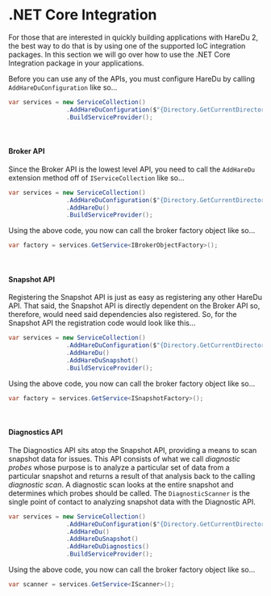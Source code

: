 # .NET Core Integration

For those that are interested in quickly building applications with HareDu 2, the best way to do that is by using one of the supported IoC integration packages. In this section we will go over how to use the .NET Core Integration package in your applications.

Before you can use any of the APIs, you must configure HareDu by calling ```AddHareDuConfiguration``` like so...
```csharp
var services = new ServiceCollection()
                .AddHareDuConfiguration($"{Directory.GetCurrentDirectory()}/my_config.yaml")
                .BuildServiceProvider();
```
<br>


#### Broker API
Since the Broker API is the lowest level API, you need to call the ```AddHareDu``` extension method off of ```IServiceCollection``` like so...

```csharp
var services = new ServiceCollection()
                .AddHareDuConfiguration($"{Directory.GetCurrentDirectory()}/my_config.yaml")
                .AddHareDu()
                .BuildServiceProvider();
```

Using the above code, you now can call the broker factory object like so...

```csharp
var factory = services.GetService<IBrokerObjectFactory>();
```

<br>

#### Snapshot API

Registering the Snapshot API is just as easy as registering any other HareDu API. That said, the Snapshot API is directly dependent on the Broker API so, therefore, would need said dependencies also registered. So, for the Snapshot API the registration code would look like this...
```csharp
var services = new ServiceCollection()
                .AddHareDuConfiguration($"{Directory.GetCurrentDirectory()}/my_config.yaml")
                .AddHareDu()
                .AddHareDuSnapshot()
                .BuildServiceProvider();
```

Using the above code, you now can call the broker factory object like so...

```csharp
var factory = services.GetService<ISnapshotFactory>();
```

<br>

#### Diagnostics API

The Diagnostics API sits atop the Snapshot API, providing a means to scan snapshot data for issues. This API consists of what we call *diagnostic probes* whose purpose is to analyze a particular set of data from a particular snapshot and returns a result of that analysis back to the calling *diagnostic scan*. A diagnostic scan looks at the entire snapshot and determines which probes should be called. The ```DiagnosticScanner``` is the single point of contact to analyzing snapshot data with the Diagnostic API.


```csharp
var services = new ServiceCollection()
                .AddHareDuConfiguration($"{Directory.GetCurrentDirectory()}/my_config.yaml")
                .AddHareDu()
                .AddHareDuSnapshot()
                .AddHareDuDiagnostics()
                .BuildServiceProvider();
```

Using the above code, you now can call the broker factory object like so...

```csharp
var scanner = services.GetService<IScanner>();
```

